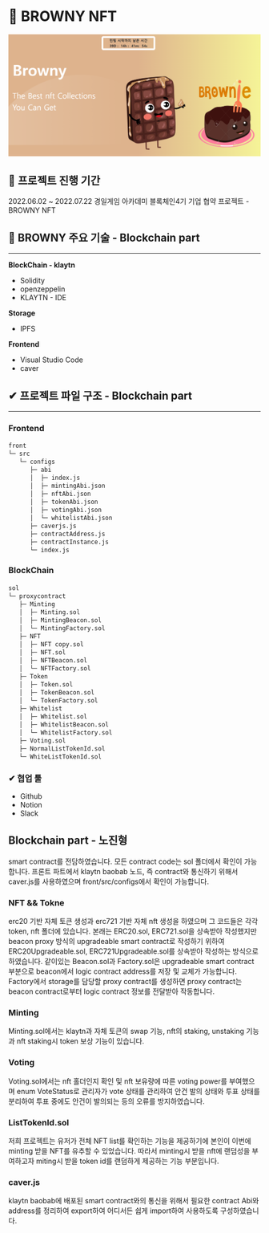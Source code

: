 # 🥨 BROWNY NFT
![타이틀이미지](docs/images/title.png)


## 🧇 프로젝트 진행 기간
2022.06.02 ~ 2022.07.22
경일게임 아카데미 블록체인4기 기업 협약 프로젝트 - BROWNY NFT
</br>

## 🥯 BROWNY 주요 기술 - Blockchain part
---
**BlockChain - klaytn**
- Solidity
- openzeppelin
- KLAYTN - IDE

**Storage**
- IPFS

**Frontend**
- Visual Studio Code
- caver


## ✔ 프로젝트 파일 구조  - Blockchain part
---
### Frontend

```
front
└─ src
   └─ configs
      ├─ abi
      │  ├─ index.js
      │  ├─ mintingAbi.json
      │  ├─ nftAbi.json
      │  ├─ tokenAbi.json
      │  ├─ votingAbi.json
      │  └─ whitelistAbi.json
      ├─ caverjs.js
      ├─ contractAddress.js
      ├─ contractInstance.js
      └─ index.js
```

### BlockChain
```
sol
└─ proxycontract
   ├─ Minting
   │  ├─ Minting.sol
   │  ├─ MintingBeacon.sol
   │  └─ MintingFactory.sol
   ├─ NFT
   │  ├─ NFT copy.sol
   │  ├─ NFT.sol
   │  ├─ NFTBeacon.sol
   │  └─ NFTFactory.sol
   ├─ Token
   │  ├─ Token.sol
   │  ├─ TokenBeacon.sol
   │  └─ TokenFactory.sol
   ├─ Whitelist
   │  ├─ Whitelist.sol
   │  ├─ WhitelistBeacon.sol
   │  └─ WhitelistFactory.sol
   ├─ Voting.sol
   ├─ NormalListTokenId.sol
   └─ WhiteListTokenId.sol

```

### ✔ 협업 툴
- Github
- Notion
- Slack

## Blockchain part - 노진형
smart contract를 전담하였습니다. 모든 contract code는 sol 폴더에서 확인이 가능합니다. 
프론트 파트에서 klaytn baobab 노드, 즉 contract와 통신하기 위해서 caver.js를 사용하였으며 front/src/configs에서 확인이 가능합니다.

### NFT && Tokne
erc20 기반 자체 토큰 생성과 erc721 기반 자체 nft 생성을 하였으며 그 코드들은 각각 token, nft 폴더에 있습니다.
본래는 ERC20.sol, ERC721.sol을 상속받아 작성했지만 beacon proxy 방식의 upgradeable smart contract로 작성하기 위하여 
ERC20Upgradeable.sol, ERC721Upgradeable.sol를 상속받아 작성하는 방식으로 하였습니다.
같이있는 Beacon.sol과 Factory.sol은 upgradeable smart contract 부분으로 beacon에서 logic contract address를 저장 및 교체가 가능합니다. 
Factory에서 storage를 담당할 proxy contract를 생성하면 proxy contract는 beacon contract로부터 logic contract 정보를 전달받아 작동합니다.

### Minting
Minting.sol에서는 klaytn과 자체 토큰의 swap 기능, nft의 staking, unstaking 기능과 nft staking시 token 보상 기능이 있습니다.

### Voting
Voting.sol에서는 nft 홀더인지 확인 및 nft 보유량에 따른 voting power를 부여했으며 enum VoteStatus로 관리자가 vote 상태를 관리하여 안건 발의 상태와 
투표 상태를 분리하여 투표 중에도 안건이 발의되는 등의 오류를 방지하였습니다.

### ListTokenId.sol
저희 프로젝트는 유저가 전체 NFT list를 확인하는 기능을 제공하기에 본인이 이번에 minting 받을 NFT를 유추할 수 있었습니다. 따라서 minting시 받을 nft에 랜덤성을 
부여하고자 miting시 받을 token id를 랜덤하게 제공하는 기능 부분입니다.

### caver.js
klaytn baobab에 배포된 smart contract와의 통신을 위해서 필요한 contract Abi와 address를 정리하여 export하여 
어디서든 쉽게 import하여 사용하도록 구성하였습니다.